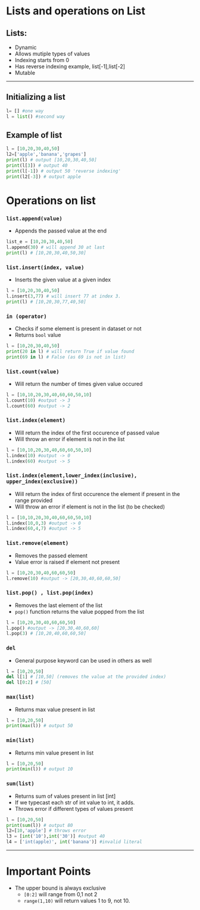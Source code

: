 # Lists and operations on List

 ## Lists: 
+ Dynamic 
+ Allows mutiple types of values
+ Indexing starts from 0
+ Has reverse indexing example, list[-1],list[-2]
+ Mutable

----------------
## Initializing a list
```python 
l= [] #one way
l = list() #second way
```

## Example of list
```python
l = [10,20,30,40,50]
l2=['apple','banana','grapes']
print(l) # output [10,20,30,40,50]
print(l[3]) # output 40
print(l[-1]) # output 50 'reverse indexing'
print(l2[-3]) # output apple
```

# Operations on list

### ```list.append(value)```
+ Appends the passed value at the end
```python
list_e = [10,20,30,40,50]
l.append(30) # will append 30 at last
print(l) # [10,20,30,40,50,30]
```

### ```list.insert(index, value)```
+ Inserts the given value at a given index
```python
l = [10,20,30,40,50]
l.insert(3,77) # will insert 77 at index 3.
print(l) # [10,20,30,77,40,50]
```

### ```in (operator)```
+ Checks if some element is present in dataset or not
+ Returns `bool` value
```python
l = [10,20,30,40,50]
print(20 in l) # will return True if value found
print(69 in l) # False (as 69 is not in list)
```


### ```list.count(value)```
+ Will return the number of times given value occured
```python
l = [10,10,20,30,40,60,60,50,10]
l.count(10) #output -> 3
l.count(60) #output -> 2
```

### ```list.index(element)```
+ Will return the index of the first occurence of passed value
+ Will throw an error if element is not in the list
```python
l = [10,10,20,30,40,60,60,50,10]
l.index(10) #output -> 0
l.index(60) #output -> 5
```

### ```list.index(element,lower_index(inclusive), upper_index(exclusive))```
+ Will return the index of first occurence the element if present in the range provided
+ Will throw an error if element is not in the list (to be checked)
```python
l = [10,10,20,30,40,60,60,50,10]
l.index(10,0,3) #output -> 0
l.index(60,4,7) #output -> 5
```


### ```list.remove(element)```
+ Removes the passed element
+ Value error is raised if element not present
```python
l = [10,20,30,40,60,60,50]
l.remove(10) #output -> [20,30,40,60,60,50]
```

### ```list.pop() , list.pop(index)```
+ Removes the last element of the list
+ ```pop()``` function returns the value popped from the list
```python
l = [10,20,30,40,60,60,50]
l.pop() #output -> [20,30,40,60,60]
l.pop(3) # [10,20,40,60,60,50]
```

### ```del```
+ General purpose keyword can be used in others as well
```python
l = [10,20,50]
del l[1] # [10,50] (removes the value at the provided index)
del l[0:2] # [50]
```
### ```max(list)```
+ Returns max value present in list
```python
l = [10,20,50]
print(max(l)) # output 50
```

### ```min(list)```
+ Returns min value present in list

```python
l = [10,20,50]
print(min(l)) # output 10
```

### ```sum(list)```
+ Returns sum of values present in list [int]
+ If we typecast each str of int value to int, it adds.
+ Throws error if different types of values present
```python
l = [10,20,50]
print(sum(l)) # output 80
l2=[10,'apple'] # throws error
l3 = [int('10'),int('30')] #output 40
l4 = ['int(apple)', int('banana')] #invalid literal
```

---------------
# Important Points
 + The upper bound is always exclusive
    * ```[0:2]``` will range from 0,1 not 2
    * ```range(1,10)``` will return values 1 to 9, not 10.